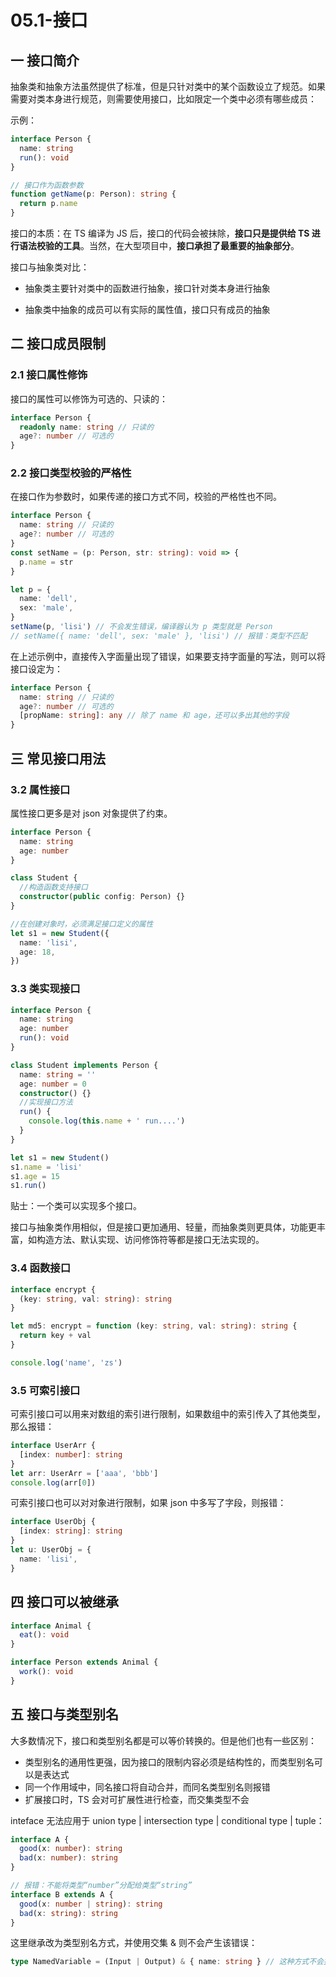 # 05.1-接口

## 一 接口简介

抽象类和抽象方法虽然提供了标准，但是只针对类中的某个函数设立了规范。如果需要对类本身进行规范，则需要使用接口，比如限定一个类中必须有哪些成员：

示例：

```ts
interface Person {
  name: string
  run(): void
}

// 接口作为函数参数
function getName(p: Person): string {
  return p.name
}
```

接口的本质：在 TS 编译为 JS 后，接口的代码会被抹除，**接口只是提供给 TS 进行语法校验的工具**。当然，在大型项目中，**接口承担了最重要的抽象部分**。

接口与抽象类对比：

- 抽象类主要针对类中的函数进行抽象，接口针对类本身进行抽象

- 抽象类中抽象的成员可以有实际的属性值，接口只有成员的抽象

## 二 接口成员限制

### 2.1 接口属性修饰

接口的属性可以修饰为可选的、只读的：

```ts
interface Person {
  readonly name: string // 只读的
  age?: number // 可选的
}
```

### 2.2 接口类型校验的严格性

在接口作为参数时，如果传递的接口方式不同，校验的严格性也不同。

```ts
interface Person {
  name: string // 只读的
  age?: number // 可选的
}
const setName = (p: Person, str: string): void => {
  p.name = str
}

let p = {
  name: 'dell',
  sex: 'male',
}
setName(p, 'lisi') // 不会发生错误，编译器认为 p 类型就是 Person
// setName({ name: 'dell', sex: 'male' }, 'lisi') // 报错：类型不匹配
```

在上述示例中，直接传入字面量出现了错误，如果要支持字面量的写法，则可以将接口设定为：

```ts
interface Person {
  name: string // 只读的
  age?: number // 可选的
  [propName: string]: any // 除了 name 和 age，还可以多出其他的字段
}
```

## 三 常见接口用法

### 3.2 属性接口

属性接口更多是对 json 对象提供了约束。

```ts
interface Person {
  name: string
  age: number
}

class Student {
  //构造函数支持接口
  constructor(public config: Person) {}
}

//在创建对象时，必须满足接口定义的属性
let s1 = new Student({
  name: 'lisi',
  age: 18,
})
```

### 3.3 类实现接口

```ts
interface Person {
  name: string
  age: number
  run(): void
}

class Student implements Person {
  name: string = ''
  age: number = 0
  constructor() {}
  //实现接口方法
  run() {
    console.log(this.name + ' run....')
  }
}

let s1 = new Student()
s1.name = 'lisi'
s1.age = 15
s1.run()
```

贴士：一个类可以实现多个接口。

接口与抽象类作用相似，但是接口更加通用、轻量，而抽象类则更具体，功能更丰富，如构造方法、默认实现、访问修饰符等都是接口无法实现的。

### 3.4 函数接口

```ts
interface encrypt {
  (key: string, val: string): string
}

let md5: encrypt = function (key: string, val: string): string {
  return key + val
}

console.log('name', 'zs')
```

### 3.5 可索引接口

可索引接口可以用来对数组的索引进行限制，如果数组中的索引传入了其他类型，那么报错：

```ts
interface UserArr {
  [index: number]: string
}
let arr: UserArr = ['aaa', 'bbb']
console.log(arr[0])
```

可索引接口也可以对对象进行限制，如果 json 中多写了字段，则报错：

```ts
interface UserObj {
  [index: string]: string
}
let u: UserObj = {
  name: 'lisi',
}
```

## 四 接口可以被继承

```ts
interface Animal {
  eat(): void
}

interface Person extends Animal {
  work(): void
}
```

## 五 接口与类型别名

大多数情况下，接口和类型别名都是可以等价转换的。但是他们也有一些区别：

- 类型别名的通用性更强，因为接口的限制内容必须是结构性的，而类型别名可以是表达式
- 同一个作用域中，同名接口将自动合并，而同名类型别名则报错
- 扩展接口时，TS 会对可扩展性进行检查，而交集类型不会

inteface 无法应用于 union type | intersection type | conditional type | tuple：

```ts
interface A {
  good(x: number): string
  bad(x: number): string
}

// 报错：不能将类型“number”分配给类型“string”
interface B extends A {
  good(x: number | string): string
  bad(x: string): string
}
```

这里继承改为类型别名方式，并使用交集 & 则不会产生该错误：

```ts
type NamedVariable = (Input | Output) & { name: string } // 这种方式不会报错
```
